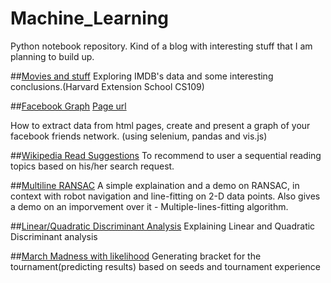 # Machine_Learning
Python notebook repository. Kind of a blog with interesting stuff that I am planning to build up.<br>

##[Movies and stuff](http://nbviewer.ipython.org/github/avinav/Machine_Learning/blob/master/notebook/movies_imdb.ipynb)
Exploring IMDB's data and some interesting conclusions.(Harvard Extension School CS109)

##[Facebook Graph](http://nbviewer.ipython.org/github/avinav/Machine_Learning/blob/master/notebook/facebook_friends_graph.ipynb)
[Page url](http://avinav.science/Machine_Learning/html/friends.html)

How to extract data from html pages, create and present a graph of your facebook friends network. (using selenium, pandas and vis.js)

##[Wikipedia Read Suggestions](http://nbviewer.ipython.org/github/avinav/Machine_Learning/blob/master/notebook/wikipedia_crawl.ipynb)
To recommend to user a sequential reading topics based on his/her search request.


##[Multiline RANSAC](http://nbviewer.ipython.org/github/avinav/Machine_Learning/blob/master/notebook/ransac.ipynb)
A simple explaination and a demo on RANSAC, in context with robot navigation and line-fitting on 2-D data points. Also gives a demo on an imporvement over it - Multiple-lines-fitting algorithm.

##[Linear/Quadratic Discriminant Analysis](http://nbviewer.ipython.org/github/avinav/Machine_Learning/blob/master/notebook/lda_qda.ipynb)
Explaining Linear and Quadratic Discriminant analysis

##[March Madness with likelihood](http://nbviewer.ipython.org/github/avinav/Machine_Learning/blob/master/notebook/MarchMadnessSimulator_withlikelihood.ipynb)
Generating bracket for the tournament(predicting results) based on seeds and tournament experience<br>


